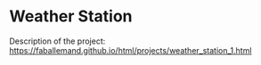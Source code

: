 # Weather Station

Description of the project: https://faballemand.github.io/html/projects/weather_station_1.html